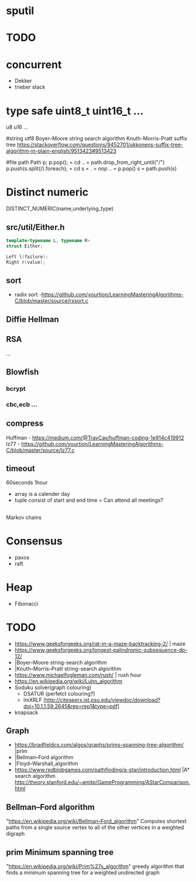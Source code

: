 # sputil

# TODO
# concurrent
- Dekker
- trieber stack

# type safe uint8_t uint16_t ...
u8
u16
...

#string
utf8
Boyer–Moore string search algorithm
Knuth-Morris-Pratt
suffix tree https://stackoverflow.com/questions/9452701/ukkonens-suffix-tree-algorithm-in-plain-english/9513423#9513423

#file path
			Path p;
			p.pop(); = cd .. = path.drop_from_right_until("/")
			p.push(s.split(/).foreach); = cd s = . = nop
													.. = p.pop()
													s  = path.push(s)

# Distinct numeric
DISTINCT_NUMERIC(name,underlying_type)

## src/util/Either.h
```cpp
template<typename L, typename R>
struct Either;

Left l(failure);
Right r(value);
```

## sort
- radix sort -https://github.com/yourtion/LearningMasteringAlgorithms-C/blob/master/source/rxsort.c

## Diffie Hellman
## RSA
...

## Blowfish
### bcrypt
### cbc,ecb ...

## compress
Huffman - https://medium.com/@TravCav/huffman-coding-1e914c419912
lz77 - https://github.com/yourtion/LearningMasteringAlgorithms-C/blob/master/source/lz77.c


## timeout
60seconds
1hour


[(0,30),(5,10),(15,20)]:false
[(7,10),(2,4)]: true
- array is a calender day
- tuple consist of start and end time
= Can attend all meetings?

##
Markov chains

# Consensus
- paxos
- raft

# Heap
- Fibonacci

# TODO
- https://www.geeksforgeeks.org/rat-in-a-maze-backtracking-2/ | maze
- https://www.geeksforgeeks.org/longest-palindromic-subsequence-dp-12/
- |Boyer–Moore string-search algorithm
- |Knuth–Morris–Pratt string-search algorithm
- https://www.michaelfogleman.com/rush/ | rush hour
- https://en.wikipedia.org/wiki/Luhn_algorithm
- Soduku solver(graph colouring)
    - DSATUR (perfetct colouring?)
    - lmXRLF [http://citeseerx.ist.psu.edu/viewdoc/download?doi=10.1.1.59.2645&rep=rep1&type=pdf]
- knapsack

## Graph
- https://bradfieldcs.com/algos/graphs/prims-spanning-tree-algorithm/ |prim
- |Bellman–Ford algorithm
- |Floyd–Warshall_algorithm
- https://www.redblobgames.com/pathfinding/a-star/introduction.html |A* search algorithm
  http://theory.stanford.edu/~amitp/GameProgramming/AStarComparison.html

## Bellman–Ford algorithm
"https://en.wikipedia.org/wiki/Bellman–Ford_algorithm"
Computes shortest paths from a single source vertex to all of the other vertices
in a weighted digraph

## prim Minimum spanning tree
"https://en.wikipedia.org/wiki/Prim%27s_algorithm"
greedy algorithm that finds a minimum spanning tree for a weighted undirected
graph
